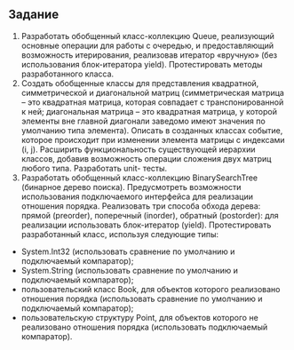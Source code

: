 ## Задание
1. Разработать обобщенный класс-коллекцию Queue, реализующий основные операции для работы с очередью, и предоставляющий возможность итерирования, реализовав итератор «вручную» (без использования блок-итератора yield). Протестировать методы разработанного класса. 
2. Создать обобщенные классы для представления квадратной, симметрической и диагональной матриц (симметрическая матрица – это квадратная матрица, которая совпадает с транспонированной к ней; диагональная матрица – это квадратная матрица, у которой элементы вне главной диагонали заведомо имеют значения по умолчанию типа элемента). Описать в созданных классах событие, которое происходит при изменении элемента матрицы с индексами (i, j). Расширить функциональность существующей иерархии классов, добавив возможность операции сложения двух матриц любого типа. Разработать unit- тесты.
3. Разработать обобщенный класс-коллекцию BinarySearchTree (бинарное дерево поиска). Предусмотреть возможности использования подключаемого
интерфейса для реализации отношения порядка. Реализовать три способа
обхода дерева: прямой (preorder), поперечный (inorder), обратный (postorder):
для реализации использовать блок-итератор (yield). Протестировать
разработанный класс, используя следующие типы:
- System.Int32 (использовать сравнение по умолчанию и подключаемый
компаратор);
- System.String (использовать сравнение по умолчанию и подключаемый
компаратор);
- пользовательский класс Book, для объектов которого реализовано
отношения порядка (использовать сравнение по умолчанию и подключаемый
компаратор);
- пользовательскую структуру Point, для объектов которого не реализовано
отношения порядка (использовать подключаемый компаратор).